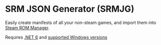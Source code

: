 # SRM JSON Generator (SRMJG)

Easily create manifests of all your non-steam games, and import them into [Steam ROM Manager](https://github.com/SteamGridDB/steam-rom-manager).

Requires [.NET 6](https://github.com/dotnet/core/blob/main/release-notes/6.0/install-windows.md) and [supported Windows versions](https://github.com/SteamGridDB/steam-rom-manager)
